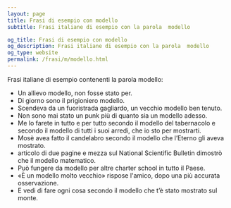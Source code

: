 ```yaml
---
layout: page
title: Frasi di esempio con modello 
subtitle: Frasi italiane di esempio con la parola  modello

og_title: Frasi di esempio con modello 
og_description: Frasi italiane di esempio con la parola  modello
og_type: website
permalink: /frasi/m/modello.html
---
```


Frasi italiane di esempio contenenti la parola modello:


- Un allievo modello, non fosse stato per.
- Di giorno sono il prigioniero modello.
- Scendeva da un fuoristrada gagliardo, un vecchio modello ben tenuto.
- Non sono mai stato un punk più di quanto sia un modello adesso.
- Me lo farete in tutto e per tutto secondo il modello del tabernacolo e secondo il modello di tutti i suoi arredi, che io sto per mostrarti.
- Mosè avea fatto il candelabro secondo il modello che l’Eterno gli aveva mostrato.
- articolo di due pagine e mezza sul National Scientific Bulletin dimostrò che il modello matematico.
- Può fungere da modello per altre charter school in tutto il Paese.
- «È un modello molto vecchio» rispose l'amico, dopo una più accurata osservazione.
- E vedi di fare ogni cosa secondo il modello che t’è stato mostrato sul monte.
